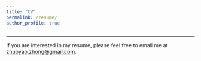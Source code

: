 ```yaml
---
title: "CV"
permalink: /resume/
author_profile: true
---
```


------
If you are interested in my resume, please feel free to email me at zhuoyao.zhong@gmail.com.
